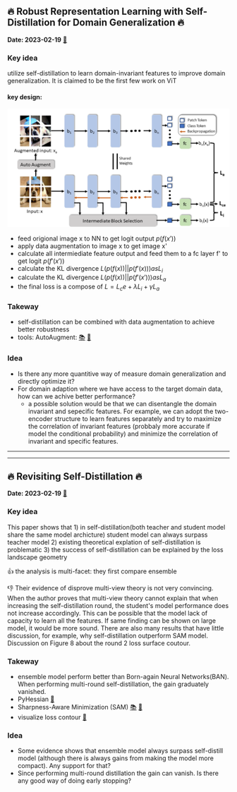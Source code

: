 ## :fire: Robust Representation Learning with Self-Distillation for Domain Generalization :fire:
**Date: 2023-02-19** [:link:](https://arxiv.org/abs/2302.06874)
### Key idea 
utilize self-distillation to learn domain-invariant features to improve domain generalization. It is claimed to be the first few work on ViT

#### key design:
![](20230219151050.png)

- feed origional image x to NN to get logit output $p(f(x'))$
- apply data augmentation to image x to get image x'
- calculate all intermiediate feature output and feed them to a fc layer f' to get logit $p(f'(x'))$
- calculate the KL divergence $L(p(f(x))||p(f'(x))) as L_i$
- calculate the KL divergence $L(p(f(x))||p(f'(x'))) as L_a$
- the final loss is a compose of $L = L_ce + \lambda L_i + \gamma L_a$
### Takeway 

- self-distillation can be combined with data augmentation to achieve better robustness
- tools: AutoAugment: [:books:](https://arxiv.org/pdf/1805.09501.pdf) [:hammer:](https://pytorch.org/vision/main/generated/torchvision.transforms.AutoAugment.html)

### Idea 
- Is there any more quantitive way of measure domain generalization and directly optimize it?
- For domain adaption where we have access to the target domain data, how can we achive better performance?
  - a possible solution would be that we can disentangle the domain invariant and sepecific features. For example, we can adopt the two-encoder structure to learn features separately and try to maximize the correlation of invariant features (probbaly more accurate if model the conditional probability) and minimize the correlation of invariant and specific features.


___
___


## :fire: Revisiting Self-Distillation :fire:
**Date: 2023-02-19** [:link:](https://arxiv.org/abs/2206.08491)
### Key idea
This paper shows that 1) in self-distillation(both teacher and student model share the same model archicture) student model can always surpass teacher model 2) existing theoretical explation of self-distillation is problematic 3) the success of self-distillation can be explained by the loss landscape geometry

:thumbsup: the analysis is multi-facet: they first compare ensemble 

:thumbsdown: Their evidence of disprove multi-view theory is not very convincing. When the author proves that multi-view theory cannot explain that when increasing the self-distillation round, the student's model performance does not increase accordingly. This can be possible that the model lack of capacity to learn all the features. If same finding can be shown on large model, it would be more sound. There are also many results that have little discussion, for example, why self-distillation outperform SAM model. Discussion on Figure 8 about the round 2 loss surface coutour.

### Takeway
- ensemble model perform better than Born-again Neural Networks(BAN). When performing multi-round self-distillation, the gain graduately vanished.
- PyHessian [:hammer:](https://github.com/amirgholami/PyHessian)
- Sharpness-Aware Minimization (SAM) 
[:books:](https://arxiv.org/pdf/2010.01412.pdf) 
[:hammer:](https://github.com/google-research/sam)
- visualize loss contour [:hammer:](https://mathformachines.com/posts/visualizing-the-loss-landscape/)

### Idea
- Some evidence shows that ensemble model always surpass self-distill model (although there is always gains from making the model more compact). Any support for that?
- Since performing multi-round distillation the gain can vanish. Is there any good way of doing early stopping?



